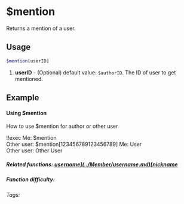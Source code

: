 # $mention

Returns a mention of a user.

## Usage

```bash
$mention[userID]
```
1. **userID** - (Optional) default value: `$authorID`. The ID of user to get mentioned.

## Example

#### Using $mention

How to use $mention for author or other user

<discord-messages>
    <discord-message :bot="false" role-color="#d6e0ff" author="User" avatar="https://cdn.discordapp.com/embed/avatars/0.png">
        !!exec Me: $mention<br>
		Other user: $mention[123456789123456789]
    </discord-message>
    <discord-message :bot="true" role-color="#5fb0fa" author="Custom Command" avatar="https://doc.ccommandbot.com/bot-profile.png">
        Me: <DiscordMention :highlight="true">User</DiscordMention><br>
		Other user: <DiscordMention :highlight="false">Other User</DiscordMention>
    </discord-message>
</discord-messages>

##### Related functions: [$username](../Member/username.md) [$nickname](../Member/nickname.md)

##### Function difficulty: <Badge type="tip" text="Easy" vertical="middle" />
###### Tags: <Badge type="tip" text="member" vertical="middle" /> <Badge type="tip" text="ping" vertical="middle" /> <Badge type="tip" text="mention" vertical="middle" /> <Badge type="tip" text="author" vertical="middle" />